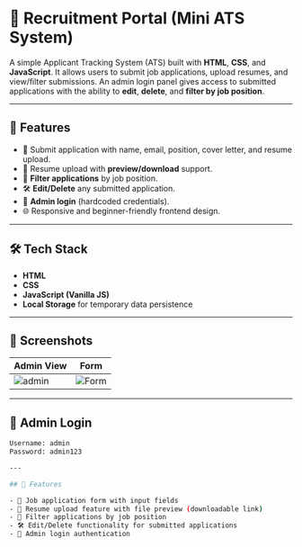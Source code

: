 # 🧾 Recruitment Portal (Mini ATS System)

A simple Applicant Tracking System (ATS) built with **HTML**, **CSS**, and **JavaScript**. It allows users to submit job applications, upload resumes, and view/filter submissions. An admin login panel gives access to submitted applications with the ability to **edit**, **delete**, and **filter by job position**.

---

## 🚀 Features

- 📝 Submit application with name, email, position, cover letter, and resume upload.
- 📄 Resume upload with **preview/download** support.
- 🔎 **Filter applications** by job position.
- 🛠️ **Edit/Delete** any submitted application.
- 🔐 **Admin login** (hardcoded credentials).
- 🌐 Responsive and beginner-friendly frontend design.

---

## 🛠️ Tech Stack

- **HTML**
- **CSS**
- **JavaScript (Vanilla JS)**
- **Local Storage** for temporary data persistence

---

## 📸 Screenshots

| Admin View | Form |
|-------------|----------------|
 ![admin](![Image](https://github.com/user-attachments/assets/c00a9096-dc22-4417-b25c-344b7649476a)) | ![Form](![Image](https://github.com/user-attachments/assets/238b26f9-d71c-42c6-a970-af82e8bb8768)) |

---

## 🔐 Admin Login

```bash
Username: admin
Password: admin123

---

## 🚀 Features

- 📝 Job application form with input fields
- 📄 Resume upload feature with file preview (downloadable link)
- 🔎 Filter applications by job position
- 🛠️ Edit/Delete functionality for submitted applications
- 🔐 Admin login authentication


